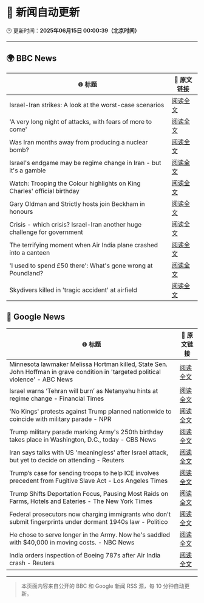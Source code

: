 # 🧠 新闻自动更新

🕒 更新时间：**2025年06月15日 00:00:39（北京时间）**

---

## 🌍 BBC News

| 🌐 标题 | 🔗 原文链接 |
|--------|-------------|
| Israel-Iran strikes: A look at the worst-case scenarios | [阅读全文](https://www.bbc.com/news/articles/c74n23y1x48o) |
| 'A very long night of attacks, with fears of more to come' | [阅读全文](https://www.bbc.com/news/videos/c3rpg2qj377o) |
| Was Iran months away from producing a nuclear bomb? | [阅读全文](https://www.bbc.com/news/articles/cn840275p5yo) |
| Israel's endgame may be regime change in Iran - but it's a gamble | [阅读全文](https://www.bbc.com/news/articles/c79e233j2gro) |
| Watch: Trooping the Colour highlights on King Charles' official birthday | [阅读全文](https://www.bbc.com/news/videos/c3rpgej0jw4o) |
| Gary Oldman and Strictly hosts join Beckham in honours | [阅读全文](https://www.bbc.com/news/articles/cly30wpz01po) |
| Crisis - which crisis? Israel-Iran another huge challenge for government | [阅读全文](https://www.bbc.com/news/articles/c5yxn52dz5ro) |
| The terrifying moment when Air India plane crashed into a canteen | [阅读全文](https://www.bbc.com/news/articles/cz0dkrz1kneo) |
| 'I used to spend £50 there': What's gone wrong at Poundland? | [阅读全文](https://www.bbc.com/news/articles/cqj7nxlzzqno) |
| Skydivers killed in 'tragic accident' at airfield | [阅读全文](https://www.bbc.com/news/articles/c4grny12neeo) |

## 📰 Google News

| 🌐 标题 | 🔗 原文链接 |
|--------|-------------|
| Minnesota lawmaker Melissa Hortman killed, State Sen. John Hoffman in grave condition in 'targeted political violence' - ABC News | [阅读全文](https://news.google.com/rss/articles/CBMioAFBVV95cUxOYW5NcklXV2tXNXBJdkp2VEM1NXlNNnFOdHlRd0M4MEdfVE9mbDRzV0F1aF85N0g0N2JhQm53UkVfVWxqQmxpbmNuR3U3MlZVZVRrOUk4cEU2WmtlWGdoSFhsNy1RczJWVXRxQ3ZXbURsbEFTQ0xuZ3VfYjdsUEN5VVVidWN2RHF3WmZ2aGRhZFVndkZLbXRaekpNZDd2QXUz0gGmAUFVX3lxTE9MYmN4Tk4zeXVGVzdhdmhBUTVQeUdlNXp3N0NtaWVFLUdaalpPTHpOTC1RcldHMTk4MkJwcnNjTFk5cTE3ZGhlSTZQeHp0OTU5NERWS1Q2U29ORzcwaFh5VHgwZkZQY2czZ1FYdm5qQUlINV9zT1JtUzVEQkFzSlBuWXpFT2NWNmU4eEtQQjRnVEJLSG5MRUVyYk1qMUF2R1B4aTFHdnc?oc=5) |
| Israel warns ‘Tehran will burn’ as Netanyahu hints at regime change - Financial Times | [阅读全文](https://news.google.com/rss/articles/CBMicEFVX3lxTE16RWtBUXJYdllJRXZoS0VhUDJ0TlpTMkh1cnBzUzJaWTN6Yjc3LXliUnkyaTVyNjd2T1B6YlBuTnBMMHRDV2pUMGRIX0RiTldIQmM1a082U01MRUlJTlFhSzlNLV9ZSUdzTzd2azVEZHI?oc=5) |
| 'No Kings' protests against Trump planned nationwide to coincide with military parade - NPR | [阅读全文](https://news.google.com/rss/articles/CBMihAFBVV95cUxPNGlUQWlFX1JwVDZLWXFTYTd2YkJZZEdMWEFfU1F2bTVqV3ZvWnR3aDRfZDJVN3V0ZzdKaTIwaDk1ZGZxaUx1Qk1vdldlb21JOGhuek9RLUFoTU14UkhMcjZLMmhxdjJTUmE0T21RN042X2w3RXB2amdLaDdtekZpbWx3dHI?oc=5) |
| Trump military parade marking Army's 250th birthday takes place in Washington, D.C., today - CBS News | [阅读全文](https://news.google.com/rss/articles/CBMilgFBVV95cUxNdGNGN2dqUmk2OTF2T1psVl9ZZ1AxSS1xdUh3STRjVzVSVWdadzlpbU5wWmhWR001YWpYSUU2UnhleFQycFdZWHhFeUNRbm1rLU44dXZseHV0dTNjY2JtQi1xMWN1eDE4blVNODBUNHdNa2M1N0ptS2JYdEZ3TFBOM2hpdTYxcVBLMnRoekFENjZla2xMZkE?oc=5) |
| Iran says talks with US 'meaningless' after Israel attack, but yet to decide on attending - Reuters | [阅读全文](https://news.google.com/rss/articles/CBMiuAFBVV95cUxOckFKb09VRFVMdlVvUGFUWmJybFk0LXFkbExxZ0d1dnhzWHUwTTJWQVNUSVR2bTRoa2wzSVFPeElLLU00ZnFIcHUyTjVyQ0dSRy1pVFY0NC0wT3pZb3phY3hKeXE0cThyc2EyY3A4WVduSXNzUFZ1MHYtZkRTalpZcnNjRDcxdXlrQVdTX09WYWFybUhWTUREME9Mb0F4UGVsRnVtWE5JVnVMVzhQOGpFamxHODhrQTEx?oc=5) |
| Trump’s case for sending troops to help ICE involves precedent from Fugitive Slave Act - Los Angeles Times | [阅读全文](https://news.google.com/rss/articles/CBMiqAFBVV95cUxQQ043QkdteGg0ZWdDblMwVzMtN2FYSVpvQ3F0bjJsQlQ5M19KNWk1MmNHc09TcTRRdU1FMTJOd1JuWGdJVmZ5Ri03NWhCQ21YN1ROZFJrbTEySnQ0WlYzSmpfNDhQMjA5Y1BNNDVYQy1XQ0FTT3JvQkN1WVRXa011RTJVV0dfN2NDQWhhallNS2EzX0t0RUhFQUUyMWtURlZlSjJIWDFMbng?oc=5) |
| Trump Shifts Deportation Focus, Pausing Most Raids on Farms, Hotels and Eateries - The New York Times | [阅读全文](https://news.google.com/rss/articles/CBMihwFBVV95cUxQX0JrdHFWY2ZuR2dHOGZwV1MxcVVxVzRjSm0wblVfT1NmaVBLODRBSXJLRTMzRHl5aGRSUDIzWmxja053YU5JTGE2T2dPQlh0N09GVlo5aXY2ZnZOMnEtZms5RmV2RG9nVWZNSUgtSTBpNHF5OHE5d2N1SHpRS1pFeXJ1RTdRWnM?oc=5) |
| Federal prosecutors now charging immigrants who don’t submit fingerprints under dormant 1940s law - Politico | [阅读全文](https://news.google.com/rss/articles/CBMimAFBVV95cUxNb3lORE1XRUp6eUJpdDRMUnZNUGNNeTRLbGg1QzhzNnBocU5MR092djlTb1c2ODY2clR2RUFhVTc5RTUyakVvMEUxQVdLcF9hMU84Z0JaazJxX2Q4Mmt0RG56ZFQtUmhLYWNLczBYY2l0S24xVWtQOFFsRXgzd2o5RzZZUmtYSTk4em9DbGpfR1N0ZENiRFh4LQ?oc=5) |
| He chose to serve longer in the Army. Now he's saddled with $40,000 in moving costs. - NBC News | [阅读全文](https://news.google.com/rss/articles/CBMiggFBVV95cUxOZ2FadUt1NVVVSG5WdGlKQnhOWVlkQ1hUYUJSTkl5U2hBcFBhMWlLSjNGeUFXNFZYMzJNTExwQllOOHRCUWk3ZkcxZE0zSy12dlNQM1RDM3I2S2w2VEJUYUJTX09LSVVfSEZWMnB2QVhWdGRWTkpGall0M2ZYWktESG9n0gFWQVVfeXFMTU1tWDRLMWZiX0dFYXpSamlubGNZTEg0OGJFMVJYbDdZb1JKTHFVTmdRdFpPRjBSNHNySmVXQ2JDNVlxMXAyRTloQWNjeUhSQkNFeloyOHc?oc=5) |
| India orders inspection of Boeing 787s after Air India crash - Reuters | [阅读全文](https://news.google.com/rss/articles/CBMizgFBVV95cUxNWWlFSlk0NGhYWF9ScldFblVRZ2FPdUJBQ0UyZnB6eWFsMlZPSGVqVVhNWDNGbVhpd1BtMjQ2OUNYa0F1aGxlUU5vUmlkMWQ0MHB2NnZnOUJOMzhVdzZZVlpzRFQ5NkxfTkc5dzNNQ09ya051TG1SR2JzMk5SMXJlYnpRM0dDcHBqVHNETkVyakJXTXZhMHowM0NCeTQzYmk3VVpNRERmNl9fcE9Ddnpfd2kxT3p0b2VselYtVFVGRld1ZThhejZySjRuMm9KUQ?oc=5) |

---
> 本页面内容来自公开的 BBC 和 Google 新闻 RSS 源，每 10 分钟自动更新。